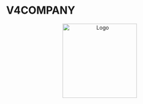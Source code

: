 # V4COMPANY

<p align="center">
  <img src="https://yt3.googleusercontent.com/lrpTjYkbaKCRpBXlYxss-W4I2uJng7txXLKss0LnNygYZ0WIOReMAGY5cdxWKb1monS5KmNw=s900-c-k-c0x00ffffff-no-rj" alt="Logo" width="200"/>
</p>
